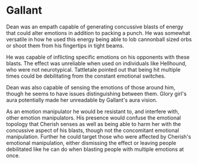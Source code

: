 # Gallant
Dean was an empath capable of generating concussive blasts of energy that could alter emotions in addition to packing a punch. He was somewhat versatile in how he used this energy being able to lob cannonball sized orbs or shoot them from his fingertips in tight beams.

He was capable of inflicting specific emotions on his opponents with these blasts. The effect was unreliable when used on individuals like Hellhound, who were not neurotypical. Tattletale pointed out that being hit multiple times could be debilitating from the constant emotional switches.

Dean was also capable of sensing the emotions of those around him, though he seems to have issues distinguishing between them. Glory girl's aura potentially made her unreadable by Gallant's aura vision.

As an emotion manipulator he would be resistant to, and interfere with, other emotion manipulators. His presence would confuse the emotional topology that Cherish senses as well as being able to harm her with the concussive aspect of his blasts, though not the concomitant emotional manipulation. Further he could target those who were affected by Cherish's emotional manipulation, either dismissing the effect or leaving people debilitated like he can do when blasting people with multiple emotions at once.

